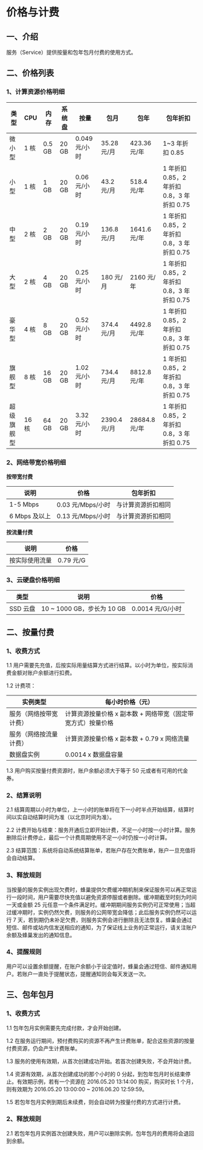 # 价格与计费

## 一、介绍 

服务（Service）提供按量和包年包月付费的使用方式。

## 二、价格列表 

### 1、计算资源价格明细 

|    类型    |  CPU  |  内存  | 系统盘 |      按量     |     包月     |      包年     |                  包年折扣                  |
|------------|-------|--------|--------|---------------|--------------|---------------|--------------------------------------------|
| 微小型     | 1 核  | 0.5 GB | 20 GB  | 0.049 元/小时 | 35.28 元/月  | 423.36 元/年  | 1~3 年折扣 0.85                            |
| 小型       | 1 核  | 1 GB   | 20 GB  | 0.06 元/小时  | 43.2 元/月   | 518.4 元/年   | 1 年折扣 0.85，2 年折扣 0.8，3 年折扣 0.75 |
| 中型       | 2 核  | 2 GB   | 20 GB  | 0.19 元/小时  | 136.8 元/月  | 1641.6 元/年  | 1 年折扣 0.85，2 年折扣 0.8，3 年折扣 0.75 |
| 大型       | 2 核  | 4 GB   | 20 GB  | 0.25 元/小时  | 180 元/月    | 2160 元/年    | 1 年折扣 0.85，2 年折扣 0.8，3 年折扣 0.75 |
| 豪华型     | 4 核  | 8 GB   | 20 GB  | 0.52 元/小时  | 374.4 元/月  | 4492.8 元/年  | 1 年折扣 0.85，2 年折扣 0.8，3 年折扣 0.75 |
| 旗舰型     | 8 核  | 16 GB  | 20 GB  | 1.02 元/小时  | 734.4 元/月  | 8812.8 元/年  | 1 年折扣 0.85，2 年折扣 0.8，3 年折扣 0.75 |
| 超级旗舰型 | 16 核 | 64 GB  | 20 GB  | 3.32 元/小时  | 2390.4 元/月 | 28684.8 元/年 | 1 年折扣 0.85，2 年折扣 0.8，3 年折扣 0.75 |

### 2、网络带宽价格明细 

**按带宽付费**

|      说明     |        价格       |      包年折扣      |
|---------------|-------------------|--------------------|
| 1-5 Mbps      | 0.03 元/Mbps/小时 | 与计算资源折扣相同 |
| 6 Mbps 及以上 | 0.13 元/Mbps/小时 | 与计算资源折扣相同 |

**按流量付费**

|      说明      |    价格   |
|----------------|-----------|
| 按实际使用流量 | 0.79 元/G |

### 3、云硬盘价格明细 

|   类型   |            说明            |       价格       |
|----------|----------------------------|------------------|
| SSD 云盘 | 10 ~ 1000 GB，步长为 10 GB | 0.0014 元/G/小时 |

## 二、按量付费 

### 1、收费方式

1.1 用户需要先充值，后按实际用量结算方式进行结算。以小时为单位，按实际消费金额对账户余额进行扣费。

1.2 计费项：

|        实例类型        |                       每小时价格（元）                       |
|------------------------|--------------------------------------------------------------|
| 服务（网络按带宽计费） | 计算资源按量价格 x 副本数 + 网络带宽（固定带宽方式）按量价格 |
| 服务（网络按流量计费） | 计算资源按量价格 x 副本数 + 0.79 x 网络流量                  |
| 数据盘实例             | 0.0014 x 数据盘容量                                          |

1.3 用户购买按量付费资源时，账户余额必须大于等于 50 元或者有可用的代金券。

### 2、结算说明 

2.1 结算周期以小时为单位，上一小时的账单将在下一小时半点开始结算，结算时间以实自动结算时间为准（以北京时间为准）。

2.2 计费开始与结束：服务开通后立即开始计费，不足一小时按一小时计算。服务删除后计费停止，最后一个计费周期使用不足一小时仍按一小时计算。

2.3 结算范围：系统将自动系统结算账单，若账户存在欠费账单，账户一旦充值将会自动结算。

### 3、释放规则 

当按量的服务实例出现欠费时，蜂巢提供欠费缓冲期机制来保证服务可以再正常运行一段时间，用户需要尽快充值以避免资源停服或者删除。缓冲期截至时刻为时间一天或金额 25 元任意一个条件满足时。缓冲期期间服务实例仍可正常使用；当超过缓冲期时，实例仍然欠费，则服务的公网带宽会降低；此后服务实例仍然可以运行 7 天，若到期仍未补足欠费，则服务实例会进行删除且无法恢复。蜂巢会通过短信、邮件或站内信发送相应的通知，为了保证线上业务的正常运行，请关注账户余额及蜂巢发出的通知信息。

### 4、提醒规则 

用户可以设置余额提醒，在账户余额小于设定值时，蜂巢会通过短信、邮件通知用户。若账户一直处于提醒状态，提醒通知则会每天发送一次。

## 三、包年包月

### 1、收费方式  

1.1 包年包月实例需要先完成付款，才会开始创建。

1.2 在服务运行期间，预付费购买的资源不再产生计费账单，配合这些资源的按量付费资源，仍会产生计费账单。

1.3 服务的使用有效期，从首次创建成功开始。若首次创建失败，不会开始计费。

1.4 资源有效期，从首次创建成功的那个小时的 0 分起，到包年包月时长结束停止。有效期示例，若有一个资源在 2016.05.20 13:14:00 购买，购买时长 1 个月，则有效期为 2016.05.20 13:00:00 ~ 2016.06.20 12:59:59。

1.5 若包年包月实例到期后未续费，则会自动转为按量付费的方式进行计费。

### 2、释放规则 

2.1 若包年包月实例首次创建失败，用户可以删除实例，包年包月的费用将会退回到余额。

